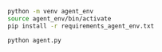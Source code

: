 ```bash
python -m venv agent_env
source agent_env/bin/activate
pip install -r requirements_agent_env.txt
```

```
python agent.py
```